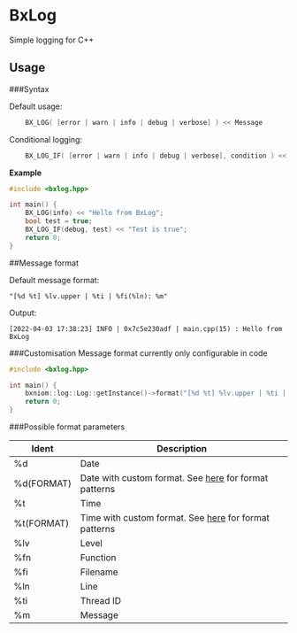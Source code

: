 # BxLog
Simple logging for C++

## Usage

###Syntax

Default usage:
```cpp
    BX_LOG( [error | warn | info | debug | verbose] ) << Message
```

Conditional logging:
```cpp
    BX_LOG_IF( [error | warn | info | debug | verbose], condition ) << Message
```

__Example__
```cpp
#include <bxlog.hpp>

int main() {
    BX_LOG(info) << "Hello from BxLog";
    bool test = true;
    BX_LOG_IF(debug, test) << "Test is true";
    return 0;
}
```

##Message format

Default message format:
```shell
"[%d %t] %lv.upper | %ti | %fi(%ln): %m"
```
Output:
```shell
[2022-04-03 17:38:23] INFO | 0x7c5e230adf | main.cpp(15) : Hello from BxLog
```

###Customisation
Message format currently only configurable in code

```cpp
#include <bxlog.hpp>

int main() {
    bxniom::log::Log::getInstance()->format("[%d %t] %lv.upper | %ti | %fi(%ln): %m");
    return 0;
}
```

###Possible format parameters<br>

| Ident      | Description                                                                                                  |
|------------|--------------------------------------------------------------------------------------------------------------|
| %d         | Date                                                                                                         |
| %d(FORMAT) | Date with custom format. See [here](https://en.cppreference.com/w/cpp/chrono/c/strftime) for format patterns |
| %t         | Time                                                                                                         |
| %t(FORMAT) | Time with custom format. See [here](https://en.cppreference.com/w/cpp/chrono/c/strftime) for format patterns |
| %lv        | Level                                                                                                        |
| %fn        | Function                                                                                                     |
| %fi        | Filename                                                                                                     |
| %ln        | Line                                                                                                         |
| %ti        | Thread ID                                                                                                    |
| %m         | Message                                                                                                      |
